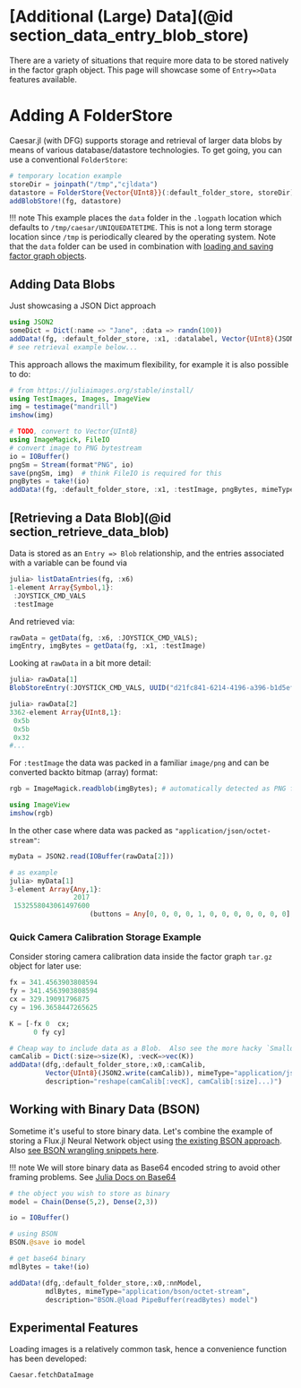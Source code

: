 # [Additional (Large) Data](@id section_data_entry_blob_store)

There are a variety of situations that require more data to be stored natively in the factor graph object.
This page will showcase some of `Entry=>Data` features available.


# Adding A FolderStore

Caesar.jl (with DFG) supports storage and retrieval of larger data blobs by means of various database/datastore technologies.  To get going, you can use a conventional `FolderStore`: 
```julia
# temporary location example
storeDir = joinpath("/tmp","cjldata")
datastore = FolderStore{Vector{UInt8}}(:default_folder_store, storeDir) 
addBlobStore!(fg, datastore)
```

!!! note
    This example places the `data` folder in the `.logpath` location which defaults to `/tmp/caesar/UNIQUEDATETIME`. This is not a long term storage location since `/tmp` is periodically cleared by the operating system. Note that the `data` folder can be used in combination with [loading and saving factor graph objects](https://juliarobotics.org/Caesar.jl/latest/concepts/interacting_fgs/#Saving-and-Loading).

## Adding Data Blobs

Just showcasing a JSON Dict approach
```julia
using JSON2
someDict = Dict(:name => "Jane", :data => randn(100))
addData!(fg, :default_folder_store, :x1, :datalabel, Vector{UInt8}(JSON2.write( someDict )), mimeType="application/json/octet-stream"  )
# see retrieval example below...
```

This approach allows the maximum flexibility, for example it is also possible to do:
```julia
# from https://juliaimages.org/stable/install/
using TestImages, Images, ImageView
img = testimage("mandrill")
imshow(img)

# TODO, convert to Vector{UInt8}
using ImageMagick, FileIO
# convert image to PNG bytestream
io = IOBuffer()
pngSm = Stream(format"PNG", io)
save(pngSm, img)  # think FileIO is required for this
pngBytes = take!(io)
addData!(fg, :default_folder_store, :x1, :testImage, pngBytes, mimeType="image/png", description="mandrill test image"  )
```

## [Retrieving a Data Blob](@id section_retrieve_data_blob)

Data is stored as an `Entry => Blob` relationship, and the entries associated with a variable can be found via
```julia
julia> listDataEntries(fg, :x6)
1-element Array{Symbol,1}:
 :JOYSTICK_CMD_VALS
 :testImage
```

And retrieved via:
```julia
rawData = getData(fg, :x6, :JOYSTICK_CMD_VALS);
imgEntry, imgBytes = getData(fg, :x1, :testImage)
```

Looking at `rawData` in a bit more detail:
```julia
julia> rawData[1]
BlobStoreEntry(:JOYSTICK_CMD_VALS, UUID("d21fc841-6214-4196-a396-b1d5ef95be49"), :default_folder_store, "deeb3ed0cba6ffd149298de21c361af26a207e565e27a3cd3fa6c807b9aaa44d", "DefaultUser|DefaultRobot|Session_851d81|x6", "", "application/json/octet-stream", TimeZones.ZonedDateTime(2020, 8, 15, 14, 26, 36, 397, tz"UTC-04:00"))

julia> rawData[2]
3362-element Array{UInt8,1}:
 0x5b
 0x5b
 0x32
#...
```

For `:testImage` the data was packed in a familiar `image/png` and can be converted backto bitmap (array) format:
```julia
rgb = ImageMagick.readblob(imgBytes); # automatically detected as PNG format

using ImageView
imshow(rgb)
```

In the other case where data was packed as `"application/json/octet-stream"`:
```julia
myData = JSON2.read(IOBuffer(rawData[2]))

# as example
julia> myData[1]
3-element Array{Any,1}:
                2017
 1532558043061497600
                    (buttons = Any[0, 0, 0, 0, 1, 0, 0, 0, 0, 0, 0, 0], axis = Any[0, 0.25026196241378784, 0, 0, 0, 0])
```

### Quick Camera Calibration Storage Example

Consider storing camera calibration data inside the factor graph `tar.gz` object for later use:
```julia
fx = 341.4563903808594
fy = 341.4563903808594
cx = 329.19091796875
cy = 196.3658447265625

K = [-fx 0  cx;
      0 fy cy]

# Cheap way to include data as a Blob.  Also see the more hacky `Smalldata` alternative for situations that make sense.
camCalib = Dict(:size=>size(K), :vecK=>vec(K))
addData!(dfg,:default_folder_store,:x0,:camCalib,
         Vector{UInt8}(JSON2.write(camCalib)), mimeType="application/json/octet-stream", 
         description="reshape(camCalib[:vecK], camCalib[:size]...)") 
```


## Working with Binary Data (BSON)

Sometime it's useful to store binary data.  Let's combine the example of storing a Flux.jl Neural Network object using [the existing BSON approach](http://fluxml.ai/Flux.jl/stable/saving/#).  Also [see BSON wrangling snippets here](https://github.com/JuliaRobotics/IncrementalInference.jl/wiki/Coding-Templates#bson-iobuffer-and-base64).

!!! note
    We will store binary data as Base64 encoded string to avoid other framing problems.  See [Julia Docs on Base64](https://docs.julialang.org/en/v1/stdlib/Base64/#Base64.Base64EncodePipe)

```julia
# the object you wish to store as binary
model = Chain(Dense(5,2), Dense(2,3))

io = IOBuffer()

# using BSON
BSON.@save io model

# get base64 binary
mdlBytes = take!(io)

addData!(dfg,:default_folder_store,:x0,:nnModel,
         mdlBytes, mimeType="application/bson/octet-stream", 
         description="BSON.@load PipeBuffer(readBytes) model") 
```


## Experimental Features

Loading images is a relatively common task, hence a convenience function has been developed:
```@docs
Caesar.fetchDataImage
```
